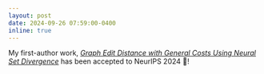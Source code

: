 ```yaml
---
layout: post
date: 2024-09-26 07:59:00-0400
inline: true
---
```

My first-author work, [*Graph Edit Distance with General Costs
Using Neural Set Divergence*](https://arxiv.org/abs/2409.17687) has been accepted to NeurIPS 2024 🎉!